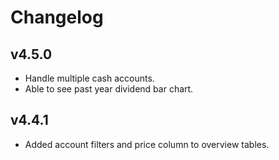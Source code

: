 # Changelog

## v4.5.0

- Handle multiple cash accounts.
- Able to see past year dividend bar chart.

## v4.4.1

- Added account filters and price column to overview tables.
